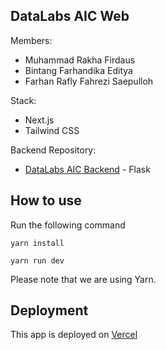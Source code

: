 ## DataLabs AIC Web

Members:

-   Muhammad Rakha Firdaus
-   Bintang Farhandika Editya
-   Farhan Rafly Fahrezi Saepulloh

Stack:

-   Next.js
-   Tailwind CSS

Backend Repository:

-   [DataLabs AIC Backend](https://github.com/bintangeditya/datalabs-aic) - Flask

## How to use

Run the following command

```
yarn install

yarn run dev
```

Please note that we are using Yarn.

## Deployment

This app is deployed on [Vercel](https://vercel.com)
